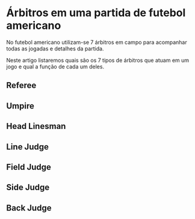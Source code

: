 # Árbitros em uma partida de futebol americano

No futebol americano utilizam-se 7 árbitros em campo para acompanhar todas as jogadas e detalhes da partida. 

Neste artigo listaremos quais são os 7 tipos de árbitros que atuam em um jogo e qual a função de cada um deles.

## Referee

## Umpire

## Head Linesman

## Line Judge

## Field Judge

## Side Judge

## Back Judge
